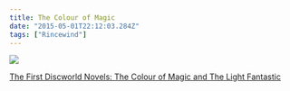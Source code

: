 ```yaml
---
title: The Colour of Magic
date: "2015-05-01T22:12:03.284Z"
tags: ["Rincewind"]
---
```


<a target="_blank"  href="https://www.amazon.com/gp/product/0861404211/ref=as_li_tl?ie=UTF8&camp=1789&creative=9325&creativeASIN=0861404211&linkCode=as2&tag=onionblossom-20&linkId=6e156130f1028121fa0ee1fbf79a782d"><img border="0" src="//ws-na.amazon-adsystem.com/widgets/q?_encoding=UTF8&MarketPlace=US&ASIN=0861404211&ServiceVersion=20070822&ID=AsinImage&WS=1&Format=_SL250_&tag=onionblossom-20" ></a><img src="//ir-na.amazon-adsystem.com/e/ir?t=onionblossom-20&l=am2&o=1&a=0861404211" width="1" height="1" border="0" alt="" style="border:none !important; margin:0px !important;" />

<a target="_blank" href="https://www.amazon.com/gp/product/0861404211/ref=as_li_tl?ie=UTF8&camp=1789&creative=9325&creativeASIN=0861404211&linkCode=as2&tag=onionblossom-20&linkId=6504fd4adc66328ddcd057c5dc28d4cb">The First Discworld Novels: The Colour of Magic and The Light Fantastic</a><img src="//ir-na.amazon-adsystem.com/e/ir?t=onionblossom-20&l=am2&o=1&a=0861404211" width="1" height="1" border="0" alt="" style="border:none !important; margin:0px !important;" />
